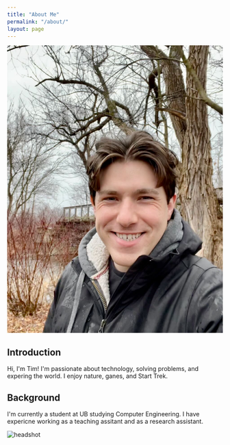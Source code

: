 ```yaml
---
title: "About Me"
permalink: "/about/"
layout: page
---
```


![Profile Picture](/assets/images/nautre.jpeg)

## Introduction

Hi, I'm Tim! I'm passionate about technology, solving problems, and expering the world. I enjoy nature, ganes, and Start Trek.

## Background

I'm currently a student at UB studying Computer Engineering. I have expericne working as a teaching assitant and as a research assistant.

![headshot](/assets/images/IMG_0496.png)


